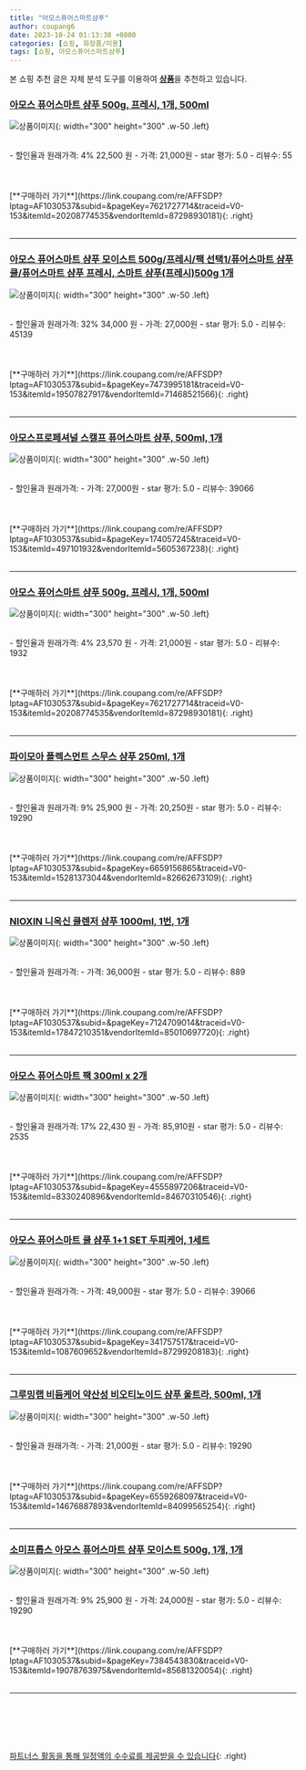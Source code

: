 ```yaml
---
title: "아모스퓨어스마트샴푸"
author: coupang6
date: 2023-10-24 01:13:38 +0800
categories: [쇼핑, 화장품/미용]
tags: [쇼핑, 아모스퓨어스마트샴푸]
---
```


본 쇼핑 추천 글은 자체 분석 도구를 이용하여 [**상품**](https://link.coupang.com/a/bao1ui)을 추천하고 있습니다.

### [아모스 퓨어스마트 샴푸 500g, 프레시, 1개, 500ml](https://link.coupang.com/re/AFFSDP?lptag=AF1030537&subid=&pageKey=7621727714&traceid=V0-153&itemId=20208774535&vendorItemId=87298930181)

![상품이미지](https://thumbnail7.coupangcdn.com/thumbnails/remote/230x230ex/image/vendor_inventory/ce68/82b357f75a6eb70f8d193190386242760234e44a961826426b9d5b81b366.jpg){: width="300" height="300" .w-50 .left}


<br>
- 할인율과 원래가격: 4%  22,500   원
- 가격: 21,000원
- star 평가: 5.0
- 리뷰수: 55
<br>
<br>
<br>
<br>
[**구매하러 가기**](https://link.coupang.com/re/AFFSDP?lptag=AF1030537&subid=&pageKey=7621727714&traceid=V0-153&itemId=20208774535&vendorItemId=87298930181){: .right}
<br>
<br>

---

### [아모스 퓨어스마트 샴푸 모이스트 500g/프레시/팩 선택1/퓨어스마트 샴푸 쿨/퓨어스마트 샴푸 프레시, 스마트 샴푸(프레시)500g 1개](https://link.coupang.com/re/AFFSDP?lptag=AF1030537&subid=&pageKey=7473995181&traceid=V0-153&itemId=19507827917&vendorItemId=71468521566)

![상품이미지](https://thumbnail6.coupangcdn.com/thumbnails/remote/230x230ex/image/vendor_inventory/79bb/f26331c5a5f631c588be4de9eb4461b044fb4a2b82b0f8da4a4ae904a79d.jpg){: width="300" height="300" .w-50 .left}


<br>
- 할인율과 원래가격: 32%  34,000   원
- 가격: 27,000원
- star 평가: 5.0
- 리뷰수: 45139
<br>
<br>
<br>
<br>
[**구매하러 가기**](https://link.coupang.com/re/AFFSDP?lptag=AF1030537&subid=&pageKey=7473995181&traceid=V0-153&itemId=19507827917&vendorItemId=71468521566){: .right}
<br>
<br>

---

### [아모스프로페셔널 스캘프 퓨어스마트 샴푸, 500ml, 1개](https://link.coupang.com/re/AFFSDP?lptag=AF1030537&subid=&pageKey=174057245&traceid=V0-153&itemId=497101932&vendorItemId=5605367238)

![상품이미지](https://thumbnail8.coupangcdn.com/thumbnails/remote/230x230ex/image/vendor_inventory/0d57/d1025713bbcaeb1646570c3ca9d6e6e3f1931a4c2b542bc8125f6a68ba0a.jpg){: width="300" height="300" .w-50 .left}


<br>
- 할인율과 원래가격: 
- 가격: 27,000원
- star 평가: 5.0
- 리뷰수: 39066
<br>
<br>
<br>
<br>
[**구매하러 가기**](https://link.coupang.com/re/AFFSDP?lptag=AF1030537&subid=&pageKey=174057245&traceid=V0-153&itemId=497101932&vendorItemId=5605367238){: .right}
<br>
<br>

---

### [아모스 퓨어스마트 샴푸 500g, 프레시, 1개, 500ml](https://link.coupang.com/re/AFFSDP?lptag=AF1030537&subid=&pageKey=7621727714&traceid=V0-153&itemId=20208774535&vendorItemId=87298930181)

![상품이미지](https://thumbnail7.coupangcdn.com/thumbnails/remote/230x230ex/image/vendor_inventory/ce68/82b357f75a6eb70f8d193190386242760234e44a961826426b9d5b81b366.jpg){: width="300" height="300" .w-50 .left}


<br>
- 할인율과 원래가격: 4%  23,570   원
- 가격: 21,000원
- star 평가: 5.0
- 리뷰수: 1932
<br>
<br>
<br>
<br>
[**구매하러 가기**](https://link.coupang.com/re/AFFSDP?lptag=AF1030537&subid=&pageKey=7621727714&traceid=V0-153&itemId=20208774535&vendorItemId=87298930181){: .right}
<br>
<br>

---

### [파이모아 플렉스먼트 스무스 샴푸 250ml, 1개](https://link.coupang.com/re/AFFSDP?lptag=AF1030537&subid=&pageKey=6659156865&traceid=V0-153&itemId=15281373044&vendorItemId=82662673109)

![상품이미지](https://thumbnail7.coupangcdn.com/thumbnails/remote/230x230ex/image/vendor_inventory/6b38/7233d6e46db3bf0d73effbb80595c01f661d41ca03dca3f509d919968e7a.jpg){: width="300" height="300" .w-50 .left}


<br>
- 할인율과 원래가격: 9%  25,900   원
- 가격: 20,250원
- star 평가: 5.0
- 리뷰수: 19290
<br>
<br>
<br>
<br>
[**구매하러 가기**](https://link.coupang.com/re/AFFSDP?lptag=AF1030537&subid=&pageKey=6659156865&traceid=V0-153&itemId=15281373044&vendorItemId=82662673109){: .right}
<br>
<br>

---

### [NIOXIN 니옥신 클렌저 샴푸 1000ml, 1번, 1개](https://link.coupang.com/re/AFFSDP?lptag=AF1030537&subid=&pageKey=7124709014&traceid=V0-153&itemId=17847210351&vendorItemId=85010697720)

![상품이미지](https://thumbnail7.coupangcdn.com/thumbnails/remote/230x230ex/image/vendor_inventory/740a/1f4827a77255c061b91ec6f5ffce2f7f0dedcf4fccb22def9e8f11c7caa0.jpg){: width="300" height="300" .w-50 .left}


<br>
- 할인율과 원래가격: 
- 가격: 36,000원
- star 평가: 5.0
- 리뷰수: 889
<br>
<br>
<br>
<br>
[**구매하러 가기**](https://link.coupang.com/re/AFFSDP?lptag=AF1030537&subid=&pageKey=7124709014&traceid=V0-153&itemId=17847210351&vendorItemId=85010697720){: .right}
<br>
<br>

---

### [아모스 퓨어스마트 팩 300ml x 2개](https://link.coupang.com/re/AFFSDP?lptag=AF1030537&subid=&pageKey=4555897206&traceid=V0-153&itemId=8330240896&vendorItemId=84670310546)

![상품이미지](https://thumbnail8.coupangcdn.com/thumbnails/remote/230x230ex/image/vendor_inventory/feef/69e3d30ddcbcf35edf44c85d987ab069e1ac711ec81b3ab3b35465d27711.PNG){: width="300" height="300" .w-50 .left}


<br>
- 할인율과 원래가격: 17%  22,430   원
- 가격: 85,910원
- star 평가: 5.0
- 리뷰수: 2535
<br>
<br>
<br>
<br>
[**구매하러 가기**](https://link.coupang.com/re/AFFSDP?lptag=AF1030537&subid=&pageKey=4555897206&traceid=V0-153&itemId=8330240896&vendorItemId=84670310546){: .right}
<br>
<br>

---

### [아모스 퓨어스마트 쿨 샴푸 1+1 SET 두피케어, 1세트](https://link.coupang.com/re/AFFSDP?lptag=AF1030537&subid=&pageKey=341757517&traceid=V0-153&itemId=1087609652&vendorItemId=87299208183)

![상품이미지](https://thumbnail9.coupangcdn.com/thumbnails/remote/230x230ex/image/vendor_inventory/9d4e/08b1875fedb19a370d2fbef363aa09eea53cc4606e149372ae9dfcc7bc8d.jpg){: width="300" height="300" .w-50 .left}


<br>
- 할인율과 원래가격: 
- 가격: 49,000원
- star 평가: 5.0
- 리뷰수: 39066
<br>
<br>
<br>
<br>
[**구매하러 가기**](https://link.coupang.com/re/AFFSDP?lptag=AF1030537&subid=&pageKey=341757517&traceid=V0-153&itemId=1087609652&vendorItemId=87299208183){: .right}
<br>
<br>

---

### [그루밍랩 비듬케어 약산성 비오티노이드 샴푸 울트라, 500ml, 1개](https://link.coupang.com/re/AFFSDP?lptag=AF1030537&subid=&pageKey=6559268097&traceid=V0-153&itemId=14676887893&vendorItemId=84099565254)

![상품이미지](https://thumbnail10.coupangcdn.com/thumbnails/remote/230x230ex/image/retail/images/4947151206058961-402f6704-acbc-4d89-8325-431766414fa3.jpg){: width="300" height="300" .w-50 .left}


<br>
- 할인율과 원래가격: 
- 가격: 21,000원
- star 평가: 5.0
- 리뷰수: 19290
<br>
<br>
<br>
<br>
[**구매하러 가기**](https://link.coupang.com/re/AFFSDP?lptag=AF1030537&subid=&pageKey=6559268097&traceid=V0-153&itemId=14676887893&vendorItemId=84099565254){: .right}
<br>
<br>

---

### [소미프롭스 아모스 퓨어스마트 샴푸 모이스트 500g, 1개, 1개](https://link.coupang.com/re/AFFSDP?lptag=AF1030537&subid=&pageKey=7384543830&traceid=V0-153&itemId=19078763975&vendorItemId=85681320054)

![상품이미지](https://thumbnail7.coupangcdn.com/thumbnails/remote/230x230ex/image/vendor_inventory/052d/d781830db4587f5a2c2aa4959c643aa173bd5ed4b6dfd906395e15b1a815.jpg){: width="300" height="300" .w-50 .left}


<br>
- 할인율과 원래가격: 9%  25,900   원
- 가격: 24,000원
- star 평가: 5.0
- 리뷰수: 19290
<br>
<br>
<br>
<br>
[**구매하러 가기**](https://link.coupang.com/re/AFFSDP?lptag=AF1030537&subid=&pageKey=7384543830&traceid=V0-153&itemId=19078763975&vendorItemId=85681320054){: .right}
<br>
<br>

---
<br><br><br><br><br> [파트너스 활동을 통해 일정액의 수수료를 제공받을 수 있습니다](https://link.coupang.com/a/bao1ui){: .right}